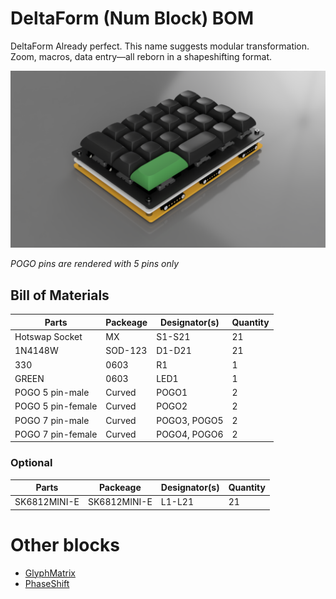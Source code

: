 # DeltaForm (Num Block) BOM

DeltaForm Already perfect. This name suggests modular transformation. Zoom, macros, data entry—all reborn in a shapeshifting format.

![](../img/DeltaForm-side-view.png)

*POGO pins are rendered with 5 pins only*

## Bill of Materials

| Parts             | Packeage    | Designator(s)                        | Quantity |
|-------------------|-------------|--------------------------------------|----------|
| Hotswap Socket    | MX          | S1-S21                               | 21       |
| 1N4148W           | SOD-123     | D1-D21                               | 21       |
| 330               | 0603        | R1                                   | 1        |
| GREEN             | 0603        | LED1                                 | 1        |
| POGO 5 pin-male   | Curved      | POGO1                                | 2        |
| POGO 5 pin-female | Curved      | POGO2                                | 2        |
| POGO 7 pin-male   | Curved      | POGO3, POGO5                         | 2        |
| POGO 7 pin-female | Curved      | POGO4, POGO6                         | 2        |

### Optional

| Parts          | Packeage    | Designator(s)                        | Quantity |
|----------------|-------------|--------------------------------------|----------|
| SK6812MINI-E   | SK6812MINI-E| L1-L21                               | 21       |

# Other blocks

* [GlyphMatrix](README.md)
* [PhaseShift](bom-phaseshift.md)